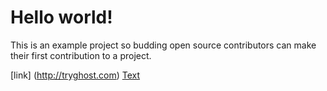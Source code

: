 
<html>
<body>
  <h1>Hello world!</h1>
  <p>This is an example project so budding open source contributors can make their first contribution to a project.</p>
</body>
</html>

[link] (http://tryghost.com)
[Text](http://tryghost.com)
